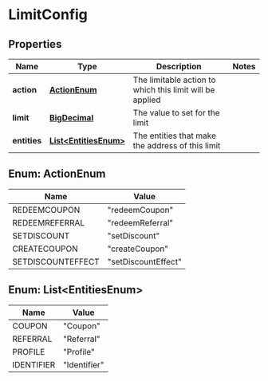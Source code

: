 
# LimitConfig

## Properties
Name | Type | Description | Notes
------------ | ------------- | ------------- | -------------
**action** | [**ActionEnum**](#ActionEnum) | The limitable action to which this limit will be applied | 
**limit** | [**BigDecimal**](BigDecimal.md) | The value to set for the limit | 
**entities** | [**List&lt;EntitiesEnum&gt;**](#List&lt;EntitiesEnum&gt;) | The entities that make the address of this limit | 


<a name="ActionEnum"></a>
## Enum: ActionEnum
Name | Value
---- | -----
REDEEMCOUPON | &quot;redeemCoupon&quot;
REDEEMREFERRAL | &quot;redeemReferral&quot;
SETDISCOUNT | &quot;setDiscount&quot;
CREATECOUPON | &quot;createCoupon&quot;
SETDISCOUNTEFFECT | &quot;setDiscountEffect&quot;


<a name="List<EntitiesEnum>"></a>
## Enum: List&lt;EntitiesEnum&gt;
Name | Value
---- | -----
COUPON | &quot;Coupon&quot;
REFERRAL | &quot;Referral&quot;
PROFILE | &quot;Profile&quot;
IDENTIFIER | &quot;Identifier&quot;



